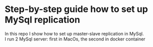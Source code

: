 <h1>Step-by-step guide how to set up MySql replication</h1>
<p>In this repo I show how to set up master-slave replication in MySql.<br>
I run 2 MySql server: first in MacOs, the second in docker container </p>

<br>